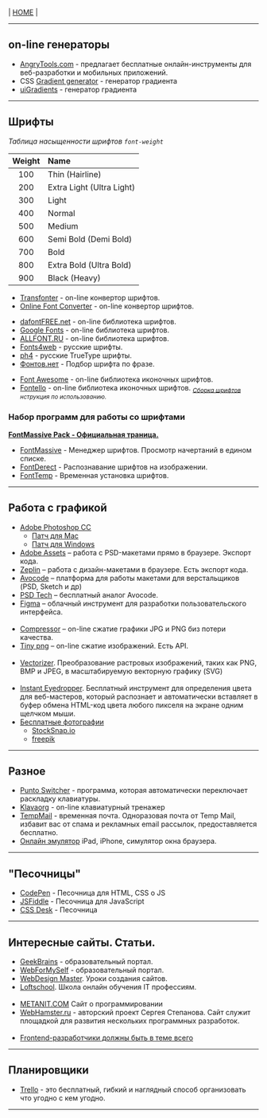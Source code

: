 | [HOME](https://github.com/vik-vavilikhin/vik-vavilikhin.github.io) |

-------------------------------------------------------------------------------------------
## on-line генераторы  
- [AngryTools.com](https://www.css-gradient.com/) - предлагает бесплатные онлайн-инструменты для веб-разработки и мобильных приложений.
- CSS [Gradient generator](https://www.css-gradient.com/) - генератор градиента
- [uiGradients](https://uigradients.com/#GrapefruitSunset) - генератор градиента

-------------------------------------------------------------------------------------------
## Шрифты
_Таблица насыщенности шрифтов `font-weight`_
<!-- ``` -->
 Weight |           Name            |
:------:|:--------------------------|
100     | Thin (Hairline)           |
200     | Extra Light (Ultra Light) |
300     | Light                     |
400     | Normal                    |
500     | Medium                    |
600     | Semi Bold (Demi Bold)     |
700     | Bold                      |
800     | Extra Bold (Ultra Bold)   |
900     | Black (Heavy)             |
<!-- ``` -->
- [Transfonter](https://transfonter.org/) - on-line конвертор шрифтов.
- [Online Font Converter](https://onlinefontconverter.com/) - on-line конвертор шрифтов.
<!-- ==================== -->
- [dafontFREE.net](https://www.dafontfree.net/) - on-line библиотека шрифтов.
- [Google Fonts](https://fonts.google.com/) - on-line библиотека шрифтов.
- [ALLFONT.RU](http://allfont.ru/) - on-line библиотека шрифтов.
- [Fonts4web](http://fonts4web.ru/) - русские шрифты.
- [ph4](https://www.ph4.ru/fonts_fonts.php?ja=19b#) - русские TrueType шрифты.
- [Фонтов.нет](http://www.fontov.net/) - Подбор шрифта по фразе.
<!-- ==================== -->
- [Font Awesome](https://fontawesome.com/) - on-line библиотека иконочных шрифтов.
- [Fontello](http://fontello.com/) - on-line библиотека иконочных шрифтов.
  <sub>_[Сборка шрифтов](https://webref.ru/layout/font-awesome/fontello) нструкция по использованию._</sub>

### Набор программ для работы со шрифтами
**<u>[FontMassive Pack](https://fontmassive.com/) - Официальная траница.</u>**
- [FontMassive](https://fontmassive.com/fm.php) - Менеджер шрифтов. Просмотр начертаний в едином списке.
- [FontDerect](https://fontmassive.com/fd.php) - Распознавание шрифтов на изображении.
- [FontTemp](https://fontmassive.com/ft.php) - Временная установка шрифтов.

-------------------------------------------------------------------------------------------
## Работа с графикой
<ul>
  <li><u><a href="http://www.adobe.com/ru/products/photoshop.html">Adobe Photoshop CC</a></u>
    <ul>
      <li><a href="https://yadi.sk/d/cRmb_ho133xcvr">Патч для Mac</a></li>
      <li><a href="http://photoshop-besplatno.ru/adobe-photoshop-cc.html">Патч для Windows</a></li>
    </ul>
  </li>
  <li><a href="https://assets.adobe.com/">Adobe Assets</a> – работа с PSD-макетами прямо в браузере. Экспорт кода.</li>
  <li><a href="https://zeplin.io/">Zeplin</a> – работа с дизайн-макетами в браузере. Есть экспорт кода.</li>
  <li><a href="https://avocode.com/">Avocode</a> – платформа для работы макетами для верстальщиков (PSD, Sketch и др)</li>
  <li><a href="https://psdetch.com/">PSD Tech</a> – бесплатный аналог Avocode.</li>
  <li><a href="https://www.figma.com/">Figma</a> – облачный инструмент для разработки пользовательского интерфейса.</li>
  <br><!-- ==================== -->
  <li><a href="https://compressor.io/">Сompressor</a> – on-line сжатие графики JPG и PNG биз потери качества.</li>
  <li><a href="https://tinypng.com/">Tiny png</a> – on-line сжатие изображений. Есть API.</li>
  <br><!-- ==================== -->
  <li><a href="https://www.vectorizer.io/">Vectorizer</a>. Преобразование растровых изображений, таких как PNG, BMP и JPEG, в масштабируемую векторную графику (SVG)</li>
  <br><!-- ==================== -->
  <li><a href="http://instant-eyedropper.com/">Instant Eyedropper</a>. Бесплатный инструмент для определения цвета для веб-мастеров, который распознает и автоматически вставляет в буфер обмена HTML-код цвета любого пикселя на экране одним щелчком мыши.</li>
  <li><u>Бесплатные фотографии</u>
    <ul>
      <li><a href="https://stocksnap.io/">StockSnap.io</a></li>
      <li><a href="https://www.freepik.com/">freepik</a></li>
    </ul>
  </li>
</ul>

<hr>
<!-- ----------------------------------------------------------- -->
<h2>Разное</h2>
<ul>
  <li><a href="https://yandex.ru/soft/punto/">Punto Switcher</a> - программа, которая автоматически переключает раскладку клавиатуры.</li>
  <li><a href="https://klava.org/">Klavaorg</a> - on-line клавиатурный тренажер</li>
  <li><a href="https://temp-mail.org/ru/">TempMail</a> - временная почта. Одноразовая почта от Temp Mail, избавит вас от спама и рекламных email рассылок, предоставляется бесплатно.</li>
  <li><a href="http://weblomaster.ru/ipad-emulator/">Онлайн эмулятор</a> iPad, iPhone, симулятор окна браузера.</li>
</ul>

<hr>
<!-- ----------------------------------------------------------- -->
<h2>"Песочницы"</h2>
<ul>
  <li><a href="https://codepen.io">CodePen</a> - Песочница для HTML, CSS о JS</li>
  <li><a href="https://jsfiddle.net/">JSFiddle</a> - Песочница для JavaScript</li>
  <li><a href="http://cssdeck.com/">CSS Desk</a> - Песочница</li>
</ul>

<hr>
<!-- ----------------------------------------------------------- -->
<h2>Интересные сайты. Статьи.</h2>
<ul>
  <li><a href="https://geekbrains.ru/">GeekBrains</a> - образовательный портал.</li>
  <li><a href="https://webformyself.com/">WebForMySelf</a> - образовательный портал.</li>
  <li><a href="https://webdesign-master.ru/">WebDesign Master</a>. Уроки создания сайтов.</li>
  <li><a href="https://loftschool.com/">Loftschool</a>. Школа онлайн обучения IT профессиям.</li>
  <br><!-- ==================== -->
  <li><a href="https://metanit.com/">METANIT.COM</a> Сайт о программировании</li>
  <li><a href="https://webhamster.ru/">WebHamster.ru</a> - авторский проект Сергея Степанова. Сайт служит площадкой для развития нескольких программных разработок.</li>
  <br><!-- ==================== -->
  <li><a href="https://habr.com/ru/post/306716/">Frontend-разработчики должны быть в теме всего</a></li>
</ul>

<hr>
<!-- ----------------------------------------------------------- -->
<h2>Планировщики</h2>
<ul>
  <li><a href="https://trello.com/">Trello</a> - это бесплатный, гибкий и наглядный способ организовать что угодно с кем угодно.</li>
</ul>

<hr>
<!-- ----------------------------------------------------------- -->
